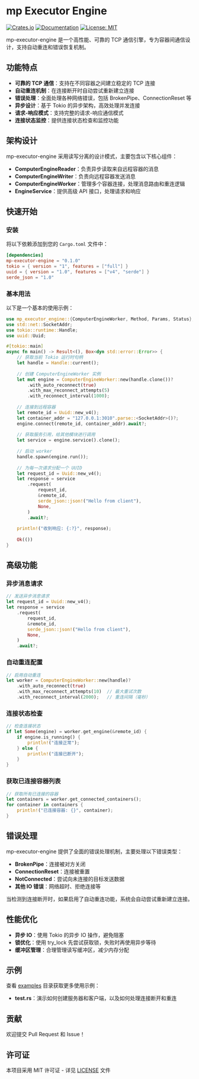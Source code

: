 # mp Executor Engine

[![Crates.io](https://img.shields.io/crates/v/mp-executor-engine.svg)](https://crates.io/crates/mp-executor-engine)
[![Documentation](https://docs.rs/mp-executor-engine/badge.svg)](https://docs.rs/mp-executor-engine)
[![License: MIT](https://img.shields.io/badge/License-MIT-yellow.svg)](https://opensource.org/licenses/MIT)

mp-executor-engine 是一个高性能、可靠的 TCP 通信引擎，专为容器间通信设计，支持自动重连和错误恢复机制。

## 功能特点

- **可靠的 TCP 通信**：支持在不同容器之间建立稳定的 TCP 连接
- **自动重连机制**：在连接断开时自动尝试重新建立连接
- **错误处理**：全面处理各种网络错误，包括 BrokenPipe、ConnectionReset 等
- **异步设计**：基于 Tokio 的异步架构，高效处理并发连接
- **请求-响应模式**：支持完整的请求-响应通信模式
- **连接状态监控**：提供连接状态检查和监控功能

## 架构设计

mp-executor-engine 采用读写分离的设计模式，主要包含以下核心组件：

- **ComputerEngineReader**：负责异步读取来自远程容器的消息
- **ComputerEngineWriter**：负责向远程容器发送消息
- **ComputerEngineWorker**：管理多个容器连接，处理消息路由和重连逻辑
- **EngineService**：提供高级 API 接口，处理请求和响应

## 快速开始

### 安装

将以下依赖添加到您的 `Cargo.toml` 文件中：

```toml
[dependencies]
mp-executor-engine = "0.1.0"
tokio = { version = "1", features = ["full"] }
uuid = { version = "1.0", features = ["v4", "serde"] }
serde_json = "1.0"
```

### 基本用法

以下是一个基本的使用示例：

```rust
use mp_executor_engine::{ComputerEngineWorker, Method, Params, Status};
use std::net::SocketAddr;
use tokio::runtime::Handle;
use uuid::Uuid;

#[tokio::main]
async fn main() -> Result<(), Box<dyn std::error::Error>> {
    // 获取当前 Tokio 运行时句柄
    let handle = Handle::current();
    
    // 创建 ComputerEngineWorker 实例
    let mut engine = ComputerEngineWorker::new(handle.clone())?
        .with_auto_reconnect(true)
        .with_max_reconnect_attempts(5)
        .with_reconnect_interval(1000);
    
    // 连接到远程容器
    let remote_id = Uuid::new_v4();
    let container_addr = "127.0.0.1:3010".parse::<SocketAddr>()?;
    engine.connect(remote_id, container_addr).await?;
    
    // 获取服务引用，给其他模块进行调用
    let service = engine.service().clone();
    
    // 启动 worker
    handle.spawn(engine.run());
    
    // 为每一次请求分配一个 UUID
    let request_id = Uuid::new_v4();
    let response = service
        .request(
            request_id,
            &remote_id,
            serde_json::json!("Hello from client"),
            None,
        )
        .await?;
    
    println!("收到响应: {:?}", response);
    
    Ok(())
}
```

## 高级功能

### 异步消息请求

```rust
// 发送异步消息请求
let request_id = Uuid::new_v4();
let response = service
    .request(
        request_id,
        &remote_id,
        serde_json::json!("Hello from client"),
        None,
    )
    .await?;
```

### 自动重连配置

```rust
// 启用自动重连
let worker = ComputerEngineWorker::new(handle)?
    .with_auto_reconnect(true)
    .with_max_reconnect_attempts(10)  // 最大重试次数
    .with_reconnect_interval(2000);   // 重连间隔（毫秒）
```

### 连接状态检查

```rust
// 检查连接状态
if let Some(engine) = worker.get_engine(&remote_id) {
    if engine.is_running() {
        println!("连接正常");
    } else {
        println!("连接已断开");
    }
}
```

### 获取已连接容器列表

```rust
// 获取所有已连接的容器
let containers = worker.get_connected_containers();
for container in containers {
    println!("已连接容器: {}", container);
}
```

## 错误处理

mp-executor-engine 提供了全面的错误处理机制，主要处理以下错误类型：

- **BrokenPipe**：连接被对方关闭
- **ConnectionReset**：连接被重置
- **NotConnected**：尝试向未连接的目标发送数据
- **其他 IO 错误**：网络超时、拒绝连接等

当检测到连接断开时，如果启用了自动重连功能，系统会自动尝试重新建立连接。

## 性能优化

- **异步 IO**：使用 Tokio 的异步 IO 操作，避免阻塞
- **锁优化**：使用 try_lock 先尝试获取锁，失败时再使用异步等待
- **缓冲区管理**：合理管理读写缓冲区，减少内存分配

## 示例

查看 [examples](https://github.com/your-org/mp-executor-engine/tree/main/examples) 目录获取更多使用示例：

- **test.rs**：演示如何创建服务器和客户端，以及如何处理连接断开和重连

## 贡献

欢迎提交 Pull Request 和 Issue！

## 许可证

本项目采用 MIT 许可证 - 详见 [LICENSE](LICENSE) 文件

